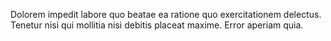 Dolorem impedit labore quo beatae ea ratione quo exercitationem delectus. Tenetur nisi qui mollitia nisi debitis placeat maxime. Error aperiam quia.